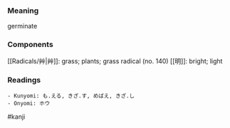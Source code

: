 ### Meaning

germinate

### Components

[[Radicals/艸|艸]]: grass; plants; grass radical (no. 140) [[明]]: bright; light

### Readings

```
- Kunyomi: も.える, きざ.す, めばえ, きざ.し
- Onyomi: ホウ
```

#kanji